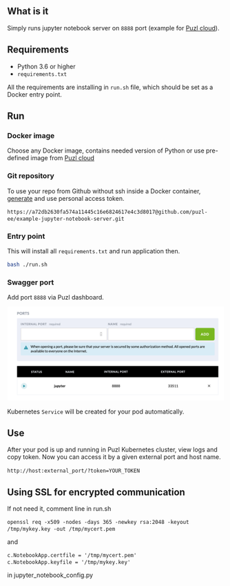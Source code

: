 ## What is it

Simply runs jupyter notebook server on `8888` port (example for [Puzl cloud](https://puzl.ee)).

## Requirements

- Python 3.6 or higher
- `requirements.txt`

All the requirements are installing in `run.sh` file, which should be set as a Docker entry point.

## Run

### Docker image

Choose any Docker image, contains needed version of Python or use pre-defined image from [Puzl cloud](https://puzl.ee)

### Git repository
To use your repo from Github without ssh inside a Docker container, [generate](https://help.github.com/en/github/authenticating-to-github/creating-a-personal-access-token-for-the-command-line) and use personal access token.
```
https://a72db2630fa574a11445c16e6824617e4c3d8017@github.com/puzl-ee/example-jupyter-notebook-server.git
```

### Entry point
This will install all `requirements.txt` and run application then.
```bash
bash ./run.sh
```

### Swagger port

Add port `8888` via Puzl dashboard.

![Open port in Puzl dashboard](port-screenshot.png?raw=true "Open port")

Kubernetes `Service` will be created for your pod automatically.

## Use

After your pod is up and running in Puzl Kubernetes cluster, view logs and copy token. Now you can access it by a given external port and host name.

`http://host:external_port/?token=YOUR_TOKEN`

## Using SSL for encrypted communication

If not need it, comment line in run.sh

```
openssl req -x509 -nodes -days 365 -newkey rsa:2048 -keyout /tmp/mykey.key -out /tmp/mycert.pem
```

and

```
c.NotebookApp.certfile = '/tmp/mycert.pem'
c.NotebookApp.keyfile = '/tmp/mykey.key'
```

in jupyter_notebook_config.py

